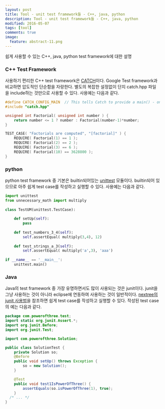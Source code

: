 ```yaml
---
layout: post
title: Tool - unit test framework들 - C++, java, python
description: Tool - unit test framework들 - C++, java, python
modified: 2016-05-07
tags: [tool]
comments: true
image:
  feature: abstract-11.png
---
```

쉽게 사용할 수 있는 C++, java, python test framework에 대한 설명

### C++ Test Framework

사용하기 편리한 C++ test framework은 [CATCH](https://github.com/philsquared/Catch)이다. Google Test framework과 비교하면 압도적인 단순함을 자랑한다. 별도의 복잡한 설정없이 단지 catch.hpp 파일을 include하는 것만으로 사용할 수 있다. 
사용예는 다음과 같다. 

```cpp
#define CATCH_CONFIG_MAIN  // This tells Catch to provide a main() - only do this in one cpp file
#include "catch.hpp"

unsigned int Factorial( unsigned int number ) {
    return number <= 1 ? number : Factorial(number-1)*number;
}

TEST_CASE( "Factorials are computed", "[factorial]" ) {
    REQUIRE( Factorial(1) == 1 );
    REQUIRE( Factorial(2) == 2 );
    REQUIRE( Factorial(3) == 6 );
    REQUIRE( Factorial(10) == 3628800 );
}
```

### python

python test framework 중 기본은 builtin되어있는 [unittest](http://pythontesting.net/framework/unittest/unittest-introduction/) 모듈이다. builtin되어 있으므로 아주 쉽게 test case를 작성하고 실행할 수 있다. 
사용예는 다음과 같다. 

```python
import unittest
from unnecessary_math import multiply
 
class TestUM(unittest.TestCase):
 
    def setUp(self):
        pass
 
    def test_numbers_3_4(self):
        self.assertEqual( multiply(3,4), 12)
 
    def test_strings_a_3(self):
        self.assertEqual( multiply('a',3), 'aaa')
 
if __name__ == '__main__':
    unittest.main()
```

### Java

Java의 test framework 중 가장 유명하면서도 많이 사용되는 것은 junit이다. junit을 그냥 사용하는 것이 아니라 eclipse에 연동하여 사용하는 것이 일반적이다. 
[nextree의 junit 사용법](http://www.nextree.co.kr/p11104/)을 참조하면 쉽게 test case를 작성하고 실행할 수 있다. 작성된 test case의 예는 다음과 같다. 

```java
package com.powerofthree.test;
import static org.junit.Assert.*;
import org.junit.Before;
import org.junit.Test;

import com.powerofthree.Solution;

public class SolutionTest {
	private Solution so;
	@Before
	public void setUp() throws Exception {
		so = new Solution();
	}

	@Test
	public void test1IsPowerOfThree() {
		assertEquals(so.isPowerOfThree(1), true);
	}
  /* ... */
}

```
